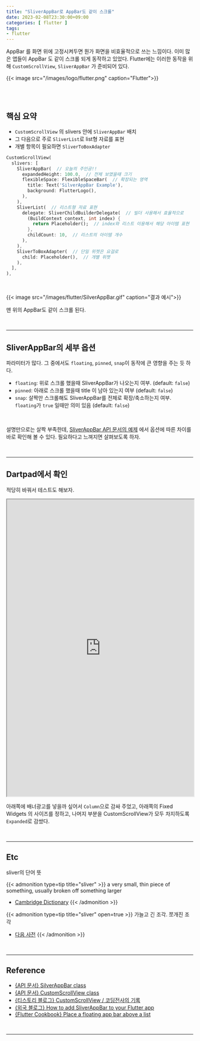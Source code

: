 ```yaml
---
title: "SliverAppBar로 AppBar도 같이 스크롤"
date: 2023-02-08T23:30:00+09:00
categories: [ flutter ]
tags:
- flutter
---
```


AppBar 를 화면 위에 고정시켜두면 뭔가 화면을 비효율적으로 쓰는 느낌이다. 이미 많은 앱들이 AppBar 도 같이 스크롤 되게 동작하고 있었다. Flutter에는 이러한 동작을 위해 `CustomScrollView`, `SliverAppBar` 가 준비되어 있다.
<!--more-->

{{< image src="/images/logo/flutter.png" caption="Flutter">}}

<br/>
<br/>

## 핵심 요약
- `CustomScrollView` 의 slivers 안에 `SliverAppBar` 배치
- 그 다음으로 주로 `SliverList`로 list형 자료를 표현
- 개별 항목이 필요하면 `SliverToBoxAdapter`

```dart
CustomScrollView(  
  slivers: [  
    SliverAppBar(  // 오늘의 주인공!!
      expandedHeight: 100.0,  // 전체 보였을때 크기
      flexibleSpace: FlexibleSpaceBar(  // 확장되는 영역
        title: Text('SilverAppBar Example'),  
        background: FlutterLogo(),  
      ),  
    ),  
    SliverList(  // 리스트형 자료 표현
      delegate: SliverChildBuilderDelegate(  // 빌더 사용해서 효율적으로
        (BuildContext context, int index) {  
          return Placeholder();  // index와 리스트 이용해서 해당 아이템 표현
        },  
        childCount: 10,  // 리스트의 아이템 개수
      ),  
    ),  
    SliverToBoxAdapter(  // 단일 위젯은 요걸로
      child: Placeholder(),  // 개별 위젯
    ),  
  ],  
),
```

<br/>

{{< image src="/images/flutter/SilverAppBar.gif" caption="결과 예시">}}

맨 위의 AppBar도 같이 스크롤 된다.

<br/>

---

## SliverAppBar의 세부 옵션

파라미터가 많다. 그 중에서도 `floating`, `pinned`, `snap`이 동작에 큰 영향을 주는 듯 하다.
- `floating`: 위로 스크롤 했을때 SliverAppBar가 나오는지 여부. (default: `false`)
- `pinned`: 아래로 스크롤 했을때 title 이 남아 있는지 여부 (default: `false`)
- `snap`: 살짝만 스크롤해도 SliverAppBar를 전체로 확장/축소하는지 여부. `floating`가 `true` 일때만 의미 있음 (default: `false`)

<br/>

설명만으로는 살짝 부족한데, [SliverAppBar API 문서의 예제](https://api.flutter.dev/flutter/material/SliverAppBar-class.html#material.SliverAppBar.2) 에서 옵션에 따른 차이를 바로 확인해 볼 수 있다. 필요하다고 느껴지면 살펴보도록 하자.

<br/>

---

## Dartpad에서 확인
적당히 바꿔서 테스트도 해보자.

<iframe style="width:100%;height:800px;" src="https://dartpad.dev/embed-flutter.html?id=ea41f9e273c88e3dfb23f2e7dac5f2a9&split=60&theme=dark&run=true"></iframe>

아래쪽에 배너광고를 넣을까 싶어서 `Column`으로 감싸 주었고, 아래쪽의 Fixed Widgets 의 사이즈를 정하고, 나머지 부분을 CustomScrollView가 모두 차지하도록 `Expanded`로 감쌌다.

<br/>

---

## Etc
sliver의 단어 뜻

{{< admonition type=tip title="sliver" >}}
a very small, thin piece of something, usually broken off something larger
- [Cambridge Dictionary](https://dictionary.cambridge.org/us/dictionary/english/sliver)
{{< /admonition >}}

{{< admonition type=tip title="sliver" open=true >}}
가늘고 긴 조각. 쪼개진 조각
- [다음 사전](https://dic.daum.net/search.do?q=sliver)
{{< /admonition >}}

<br/>

---

## Reference
- [{API 문서} SilverAppBar class](https://api.flutter.dev/flutter/material/SliverAppBar-class.html)
- [{API 문서} CustomScrollView class](https://api.flutter.dev/flutter/widgets/CustomScrollView-class.html)
- [{티스토리 블로그} CustomScrollView / 코딩전사의 기록](https://dalgoodori.tistory.com/62)
- [{외국 블로그} How to add SliverAppBar to your Flutter app](https://blog.logrocket.com/how-to-add-sliverappbar-to-your-flutter-app/)
- [{Flutter Cookbook} Place a floating app bar above a list](https://docs.flutter.dev/cookbook/lists/floating-app-bar)

<br/>

---